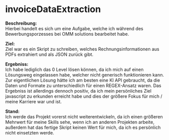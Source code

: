 # invoiceDataExtraction

**Beschreibung:** <br>
Hierbei handelt es sich um eine Aufgabe, welche ich während des Bewerbungsporzesses bei OMM solutions bearbeitet habe.

**Ziel:** <br>
Ziel war es ein Skript zu schreiben, welches Rechnungsinformationen aus PDFs extrahiert und als JSON zurück gibt.

**Ergebniss:** <br>
Ich habe lediglich das 0 Level lösen können, da ich mich auf einen Lösungsweg eingelassen habe, welcher nicht generisch funktionieren kann.
Zur eigentlichen Lösung hätte ich am besten eine KI API gebraucht, da die Daten und Formate zu unterschiedlich für einen REGEX-Ansatz waren.
Das Ergebniss ist allerdings dennoch positiv, da ich mein persönliches Ziel javascript zu erkunden erreicht habe und dies der größere Fokus für mich / meine Karriere war und ist.

**Stand:** <br>
Ich werde das Projekt vorerst nicht weiterentwickeln, da ich einen größeren Mehrwert für meine Skills sehe, wenn ich an anderen Projekten arbeite,
außerdem hat das fertige Skript keinen Wert für mich, da ich es persönlich nicht einsetzten werde.